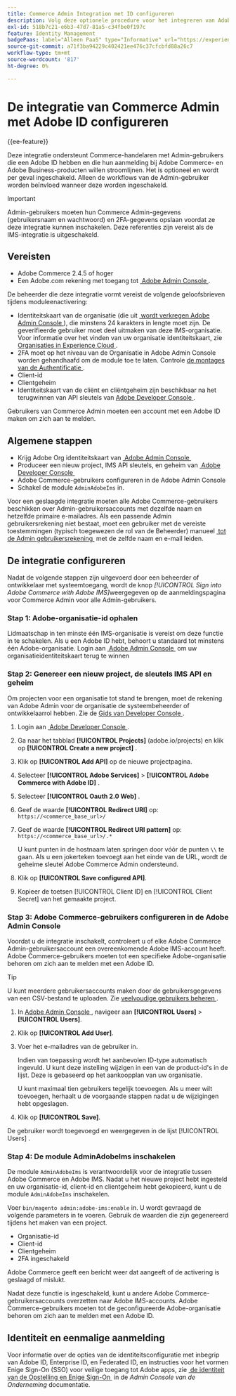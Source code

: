 ```yaml
---
title: Commerce Admin Integration met ID configureren
description: Volg deze optionele procedure voor het integreren van Adobe Commerce Admin-gebruikersaccountaanmeldingen met Adobe ID.
exl-id: 518b7c21-e6b3-47d7-81a5-c34fbe0f197c
feature: Identity Management
badgePaas: label="Alleen PaaS" type="Informative" url="https://experienceleague.adobe.com/en/docs/commerce/user-guides/product-solutions" tooltip="Is alleen van toepassing op Adobe Commerce op Cloud-projecten (door Adobe beheerde PaaS-infrastructuur) en op projecten in het veld."
source-git-commit: a71f3ba94229c402421ee476c37cfcbfd88a26c7
workflow-type: tm+mt
source-wordcount: '817'
ht-degree: 0%

---
```


# De integratie van Commerce Admin met Adobe ID configureren

{{ee-feature}}

Deze integratie ondersteunt Commerce-handelaren met Admin-gebruikers die een Adobe ID hebben en die hun aanmelding bij Adobe Commerce- en Adobe Business-producten willen stroomlijnen. Het is optioneel en wordt per geval ingeschakeld. Alleen de workflows van de Admin-gebruiker worden beïnvloed wanneer deze worden ingeschakeld. 

>[!IMPORTANT]
>
>Admin-gebruikers moeten hun Commerce Admin-gegevens (gebruikersnaam en wachtwoord) en 2FA-gegevens opslaan voordat ze deze integratie kunnen inschakelen. Deze referenties zijn vereist als de IMS-integratie is uitgeschakeld.

## Vereisten

* Adobe Commerce 2.4.5 of hoger
* Een Adobe.com rekening met toegang tot [&#x200B; Adobe Admin Console &#x200B;](https://adminconsole.adobe.com/).

De beheerder die deze integratie vormt vereist de volgende geloofsbrieven tijdens moduleenactivering:

* Identiteitskaart van de organisatie (die uit [&#x200B; wordt verkregen Adobe Admin Console &#x200B;](https://adminconsole.adobe.com/)), die minstens 24 karakters in lengte moet zijn. De geverifieerde gebruiker moet deel uitmaken van deze IMS-organisatie. Voor informatie over het vinden van uw organisatie identiteitskaart, zie [&#x200B; Organisaties in Experience Cloud &#x200B;](https://experienceleague.adobe.com/docs/core-services/interface/administration/organizations.html).
* 2FA moet op het niveau van de Organisatie in Adobe Admin Console worden gehandhaafd om de module toe te laten. Controle [&#x200B; de montages van de Authentificatie &#x200B;](https://helpx.adobe.com/enterprise/using/authentication-settings.html#two-step-verification).
* Client-id
* Clientgeheim
* Identiteitskaart van de cliënt en cliëntgeheim zijn beschikbaar na het terugwinnen van API sleutels van [&#x200B; Adobe Developer Console &#x200B;](https://developer.adobe.com/developer-console/docs/guides/credentials/).

Gebruikers van Commerce Admin moeten een account met een Adobe ID maken om zich aan te melden.

## Algemene stappen

* Krijg Adobe Org identiteitskaart van [&#x200B; Adobe Admin Console &#x200B;](https://adminconsole.adobe.com/)
* Produceer een nieuw project, IMS API sleutels, en geheim van [&#x200B; Adobe Developer Console &#x200B;](https://developer.adobe.com/)
* Adobe Commerce-gebruikers configureren in de Adobe Admin Console
* Schakel de module `AdminAdobeIms` in.

Voor een geslaagde integratie moeten alle Adobe Commerce-gebruikers beschikken over Admin-gebruikersaccounts met dezelfde naam en hetzelfde primaire e-mailadres. Als een passende Admin gebruikersrekening niet bestaat, moet een gebruiker met de vereiste toestemmingen (typisch toegewezen de rol van de Beheerder) manueel [&#x200B; tot de Admin gebruikersrekening &#x200B;](../systems/permissions-users-all.md#create-a-user) met de zelfde naam en e-mail leiden.

## De integratie configureren

Nadat de volgende stappen zijn uitgevoerd door een beheerder of ontwikkelaar met systeemtoegang, wordt de knop _[!UICONTROL Sign into Adobe Commerce with Adobe IMS]_&#x200B;weergegeven op de aanmeldingspagina voor Commerce Admin voor alle Admin-gebruikers.

### Stap 1: Adobe-organisatie-id ophalen

Lidmaatschap in ten minste één IMS-organisatie is vereist om deze functie in te schakelen. Als u een Adobe ID hebt, behoort u standaard tot minstens één Adobe-organisatie. Login aan [&#x200B; Adobe Admin Console &#x200B;](https://adminconsole.adobe.com/) om uw organisatieidentiteitskaart terug te winnen

### Stap 2: Genereer een nieuw project, de sleutels IMS API en geheim

Om projecten voor een organisatie tot stand te brengen, moet de rekening van Adobe Admin voor de organisatie de systeembeheerder of ontwikkelaarrol hebben. Zie de [&#x200B; Gids van Developer Console &#x200B;](https://developer.adobe.com/developer-console/docs/guides/projects/).

1. Login aan [&#x200B; Adobe Developer Console &#x200B;](https://developer.adobe.com/).
1. Ga naar het tabblad **[!UICONTROL Projects]** (adobe.io/projects) en klik op **[!UICONTROL Create a new project]** .
1. Klik op **[!UICONTROL Add API]** op de nieuwe projectpagina.
1. Selecteer **[!UICONTROL Adobe Services]** > **[!UICONTROL Adobe Commerce with Adobe ID]** .
1. Selecteer **[!UICONTROL Oauth 2.0 Web]** .
1. Geef de waarde **[!UICONTROL Redirect URI]** op: `https://<commerce_base_url>/`
1. Geef de waarde **[!UICONTROL Redirect URI pattern]** op: `https://<commerce_base_url>/.*`

   U kunt punten in de hostnaam laten springen door vóór de punten `\\` te gaan. Als u een jokerteken toevoegt aan het einde van de URL, wordt de geheime sleutel Adobe Commerce Admin ondersteund.

1. Klik op **[!UICONTROL Save configured API]**.
1. Kopieer de toetsen [!UICONTROL Client ID] en [!UICONTROL Client Secret] van het gemaakte project.

### Stap 3: Adobe Commerce-gebruikers configureren in de Adobe Admin Console

Voordat u de integratie inschakelt, controleert u of elke Adobe Commerce Admin-gebruikersaccount een overeenkomende Adobe IMS-account heeft. Adobe Commerce-gebruikers moeten tot een specifieke Adobe-organisatie behoren om zich aan te melden met een Adobe ID.

>[!TIP]
>
>U kunt meerdere gebruikersaccounts maken door de gebruikersgegevens van een CSV-bestand te uploaden. Zie [&#x200B; veelvoudige gebruikers beheren &#x200B;](https://helpx.adobe.com/enterprise/using/bulk-upload-users.html).

1. In [&#x200B; Adobe Admin Console &#x200B;](https://helpx.adobe.com/nl/enterprise/using/admin-console.html), navigeer aan **[!UICONTROL Users]** > **[!UICONTROL Users]**.

1. Klik op **[!UICONTROL Add User]**.

1. Voer het e-mailadres van de gebruiker in.

   Indien van toepassing wordt het aanbevolen ID-type automatisch ingevuld. U kunt deze instelling wijzigen in een van de product-id&#39;s in de lijst. Deze is gebaseerd op het aankoopplan van uw organisatie.

   U kunt maximaal tien gebruikers tegelijk toevoegen. Als u meer wilt toevoegen, herhaalt u de voorgaande stappen nadat u de wijzigingen hebt opgeslagen.

1. Klik op **[!UICONTROL Save]**.

De gebruiker wordt toegevoegd en weergegeven in de lijst [!UICONTROL Users] .

### Stap 4: De module AdminAdobeIms inschakelen

De module `AdminAdobeIms` is verantwoordelijk voor de integratie tussen Adobe Commerce en Adobe IMS. Nadat u het nieuwe project hebt ingesteld en uw organisatie-id, client-id en clientgeheim hebt gekopieerd, kunt u de module `AdminAdobeIms` inschakelen.

Voer `bin/magento admin:adobe-ims:enable` in. U wordt gevraagd de volgende parameters in te voeren. Gebruik de waarden die zijn gegenereerd tijdens het maken van een project.

* Organisatie-id
* Client-id
* Clientgeheim
* 2FA ingeschakeld

Adobe Commerce geeft een bericht weer dat aangeeft of de activering is geslaagd of mislukt.

Nadat deze functie is ingeschakeld, kunt u andere Adobe Commerce-gebruikersaccounts overzetten naar Adobe IMS-accounts. Adobe Commerce-gebruikers moeten tot de geconfigureerde Adobe-organisatie behoren om zich aan te melden met een Adobe ID.

## Identiteit en eenmalige aanmelding

Voor informatie over de opties van de identiteitsconfiguratie met inbegrip van Adobe ID, Enterprise ID, en Federated ID, en instructies voor het vormen Enige Sign-On (SSO) voor veilige toegang tot Adobe apps, zie [&#x200B; de identiteit van de Opstelling en Enige Sign-On &#x200B;](https://helpx.adobe.com/enterprise/using/set-up-identity.html) in de *Admin Console van de Onderneming* documentatie.
